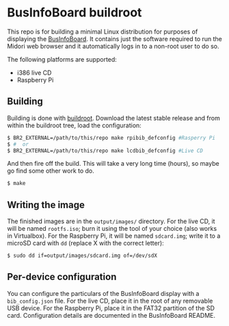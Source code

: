 BusInfoBoard buildroot
======================

This repo is for building a minimal Linux distribution for purposes of
displaying the [BusInfoBoard][bib]. It contains just the software
required to run the Midori web browser and it automatically logs in
to a non-root user to do so.

The following platforms are supported:

*  i386 live CD
*  Raspberry Pi

Building
--------

Building is done with [buildroot][br]. Download the latest stable
release and from within the buildroot tree, load the configuration:

```bash
$ BR2_EXTERNAL=/path/to/this/repo make rpibib_defconfig #Rasperry Pi
$ #  or
$ BR2_EXTERNAL=/path/to/this/repo make lcdbib_defconfig #Live CD
```

And then fire off the build. This will take a very long time (hours), so
maybe go find some other work to do.

```bash
$ make
```

Writing the image
-----------------

The finished images are in the `output/images/` directory. For the live
CD, it will be named `rootfs.iso`; burn it using the tool of your choice (also
works in Virtualbox). For the Raspberry Pi, it will be named `sdcard.img`;
write it to a microSD card with `dd` (replace X with the correct letter):

```bash
$ sudo dd if=output/images/sdcard.img of=/dev/sdX
```

Per-device configuration
------------------------

You can configure the particulars of the BusInfoBoard display with a
`bib_config.json` file. For the live CD, place it in the root of any removable
USB device. For the Raspberry Pi, place it in the FAT32 partition of the SD
card. Configuration details are documented in the BusInfoBoard README.

[bib]: https://github.com/umts/BusInfoBoard/
[br]: https://buildroot.uclibc.org/
